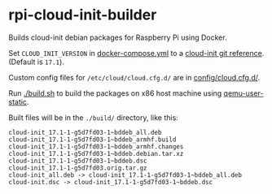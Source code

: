 # rpi-cloud-init-builder

Builds cloud-init debian packages for Raspberry Pi using Docker.

Set `CLOUD_INIT_VERSION` in [docker-compose.yml](./docker-compose.yml)
to a [cloud-init git reference](https://git.launchpad.net/cloud-init/refs/).
(Default is `17.1`).

Custom config files for `/etc/cloud/cloud.cfg.d/` are in [config/cloud.cfg.d/](./config/cloud.cfg.d).

Run [./build.sh](./build.sh) to build the packages on x86 host machine using [qemu-user-static](https://github.com/multiarch/qemu-user-static).

Built files will be in the `./build/` directory, like this:

```
cloud-init_17.1-1-g5d7fd03-1~bddeb_all.deb
cloud-init_17.1-1-g5d7fd03-1~bddeb_armhf.build
cloud-init_17.1-1-g5d7fd03-1~bddeb_armhf.changes
cloud-init_17.1-1-g5d7fd03-1~bddeb.debian.tar.xz
cloud-init_17.1-1-g5d7fd03-1~bddeb.dsc
cloud-init_17.1-1-g5d7fd03.orig.tar.gz
cloud-init_all.deb -> cloud-init_17.1-1-g5d7fd03-1~bddeb_all.deb
cloud-init.dsc -> cloud-init_17.1-1-g5d7fd03-1~bddeb.dsc
```
